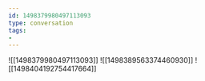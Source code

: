 ```yaml
---
id: 1498379980497113093
type: conversation
tags:
- 
---
```

![[1498379980497113093]]
![[1498389563374460930]]
![[1498404192754417664]]

